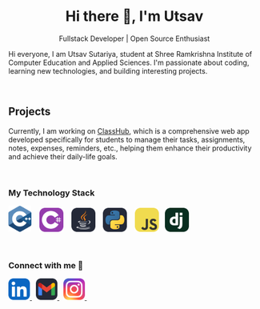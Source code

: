 <h1 align="center">Hi there 👋, I'm Utsav</h1>
<p align = "center">Fullstack Developer | Open Source Enthusiast</p>

Hi everyone, I am Utsav Sutariya, student at Shree Ramkrishna Institute of Computer Education and Applied Sciences. I'm passionate about coding, learning new technologies, and building interesting projects.

<br>
<h2>Projects</h2>

Currently, I am working on [ClassHub](https://github.com/Utsav-06/ClassHub.git), which is a comprehensive web app developed specifically for students to manage their tasks, assignments, notes, expenses, reminders, etc., helping them enhance their productivity and achieve their daily-life goals.

<br>
<h3 align="left">My Technology Stack</h3>
<p>
    <img src="./Icons/c.svg" width="46" /> &nbsp&nbsp
    <img src="./Icons/CS.svg" width="48" /> &nbsp&nbsp
    <img src="./Icons/Java-Dark.svg" width="48" /> &nbsp&nbsp
    <img src="./Icons/Python-Dark.svg" width="48" /> &nbsp&nbsp
    <img src="Icons/JavaScript.svg" width="48" />&nbsp&nbsp
    <img src="./Icons/Django.svg" width="48" />&nbsp&nbsp
</p>

<br>
<h3 float="left">Connect with me 📝</h3>
<p float="left">
    <a href="https://www.linkedin.com/in/utsav-sutariya-626a82245/" >
        <img src="./Icons/LinkedIn.svg" width="43" />
    </a>&nbsp
    <a href="mailto:utsavsutariya06@gmail.com">
        <img src="./Icons/Gmail-Dark.svg" width="43" />
    </a>&nbsp
    <a href="https://www.instagram.com/utsav_06/">
        <img src="./Icons/Instagram.svg" width="43" />
    </a>&nbsp
</p>








